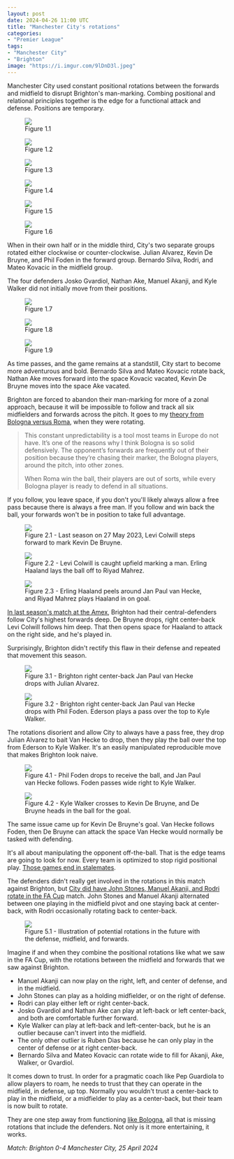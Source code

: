 ```yaml
---
layout: post
date: 2024-04-26 11:00 UTC
title: "Manchester City's rotations"
categories:
- "Premier League"
tags:
- "Manchester City"
- "Brighton"
image: "https://i.imgur.com/9lDnD3l.jpeg"
---
```


Manchester City used constant positional rotations between the forwards and midfield to disrupt Brighton's man-marking. Combing positional and relational principles together is the edge for a functional attack and defense. Positions are temporary.

<!---more--->

<figure>
    <img src="https://i.imgur.com/klcQ16i.jpeg">
    <figcaption>Figure 1.1</figcaption>
</figure> 

<figure>
    <img src="https://i.imgur.com/Sls1q6u.jpeg">
    <figcaption>Figure 1.2</figcaption>
</figure> 

<figure>
    <img src="https://i.imgur.com/3VJL34u.jpeg">
    <figcaption>Figure 1.3 </figcaption>
</figure> 

<figure>
    <img src="https://i.imgur.com/PdiMQOP.jpeg">
    <figcaption>Figure 1.4</figcaption>
</figure> 

<figure>
    <img src="https://i.imgur.com/R90oW44.jpeg">
    <figcaption>Figure 1.5</figcaption>
</figure> 

<figure>
    <img src="https://i.imgur.com/9lDnD3l.jpeg">
    <figcaption>Figure 1.6 </figcaption>
</figure> 

When in their own half or in the middle third, City's two separate groups rotated either clockwise or counter-clockwise. Julian Alvarez, Kevin De Bruyne, and Phil Foden in the forward group. Bernardo Silva, Rodri, and Mateo Kovacic in the midfield group. 

The four defenders Josko Gvardiol, Nathan Ake, Manuel Akanji, and Kyle Walker did not initially move from their positions. 

<figure>
    <img src="https://i.imgur.com/YJy2ANZ.jpeg">
    <figcaption>Figure 1.7</figcaption>
</figure> 

<figure>
    <img src="https://i.imgur.com/uX1R24u.jpeg">
    <figcaption>Figure 1.8 </figcaption>
</figure> 

<figure>
    <img src="https://i.imgur.com/RcmIYsh.jpeg">
    <figcaption>Figure 1.9 </figcaption>
</figure> 

As time passes, and the game remains at a standstill, City start to become more adventurous and bold. Bernardo Silva and Mateo Kovacic rotate back, Nathan Ake moves forward into the space Kovacic vacated, Kevin De Bruyne moves into the space Ake vacated. 

Brighton are forced to abandon their man-marking for more of a zonal approach, because it will be impossible to follow and track all six midfielders and forwards across the pitch. It goes to my [theory from Bologna versus Roma](https://tacticsjournal.com/2024/04/23/bologna-rotate-to-free-calafiori/), when they were rotating.

> This constant unpredictability is a tool most teams in Europe do not have. It’s one of the reasons why I think Bologna is so solid defensively. The opponent’s forwards are frequently out of their position because they’re chasing their marker, the Bologna players, around the pitch, into other zones.
> 
> When Roma win the ball, their players are out of sorts, while every Bologna player is ready to defend in all situations.

If you follow, you leave space, if you don't you'll likely always allow a free pass because there is always a free man. If you follow and win back the ball, your forwards won't be in position to take full advantage.

<figure>
    <img src="https://i.imgur.com/xDZkF43.jpg">
    <figcaption>Figure 2.1 - Last season on 27 May 2023, Levi Colwill steps forward to mark Kevin De Bruyne.</figcaption>
</figure> 

<figure>
    <img src="https://i.imgur.com/CHYVy8n.jpg">
    <figcaption>Figure 2.2 - Levi Colwill is caught upfield marking a man. Erling Haaland lays the ball off to Riyad Mahrez.</figcaption>
</figure> 

<figure>
    <img src="https://i.imgur.com/7hFktmI.jpg">
    <figcaption>Figure 2.3 - Erling Haaland peels around Jan Paul van Hecke, and Riyad Mahrez plays Haaland in on goal. </figcaption>
</figure> 

[In last season's match at the Amex](https://tacticsjournal.com/2023/05/27/jan-paul-van-hecke-and-levi-colwill-star-in-brighton's-counter-press/), Brighton had their central-defenders follow City's highest forwards deep. De Bruyne drops, right center-back Levi Colwill follows him deep. That then opens space for Haaland to attack on the right side, and he's played in.

Surprisingly, Brighton didn't rectify this flaw in their defense and repeated that movement this season.

<figure>
    <img src="https://i.imgur.com/lutQ8oI.jpeg">
    <figcaption>Figure 3.1 - Brighton right center-back Jan Paul van Hecke drops with Julian Alvarez.</figcaption>
</figure> 

<figure>
    <img src="https://i.imgur.com/HOpE6Nj.jpeg">
    <figcaption>Figure 3.2 - Brighton right center-back Jan Paul van Hecke drops with Phil Foden. Ederson plays a pass over the top to Kyle Walker.</figcaption>
</figure> 

The rotations disorient and allow City to always have a pass free, they drop Julian Alvarez to bait Van Hecke to drop, then they play the ball over the top from Ederson to Kyle Walker. It's an easily manipulated reproducible move that makes Brighton look naive. 

<figure>
    <img src="https://i.imgur.com/9HfinWP.jpeg">
    <figcaption>Figure 4.1 - Phil Foden drops to receive the ball, and Jan Paul van Hecke follows. Foden passes wide right to Kyle Walker.</figcaption>
</figure> 

<figure>
    <img src="https://i.imgur.com/JXNnz8g.jpeg">
    <figcaption>Figure 4.2 - Kyle Walker crosses to Kevin De Bruyne, and De Bruyne heads in the ball for the goal.</figcaption>
</figure> 

The same issue came up for Kevin De Bruyne's goal. Van Hecke follows Foden, then De Bruyne can attack the space Van Hecke would normally be tasked with defending. 

It's all about manipulating the opponent off-the-ball. That is the edge teams are going to look for now. Every team is optimized to stop rigid positional play. [Those games end in stalemates](https://tacticsjournal.com/2024/04/01/possession-without-progression/). 

The defenders didn't really get involved in the rotations in this match against Brighton, but [City did have John Stones, Manuel Akanji, and Rodri rotate in the FA Cup](https://tacticsjournal.com/2024/04/21/manchester-citys-staircase/) match. John Stones and Manuel Akanji alternated between one playing in the midfield pivot and one staying back at center-back, with Rodri occasionally rotating back to center-back.

<figure>
    <img src="https://i.imgur.com/yR1EEo8.jpeg">
    <figcaption>Figure 5.1 - Illustration of potential rotations in the future with the defense, midfield, and forwards.</figcaption>
</figure> 

Imagine if and when they combine the positional rotations like what we saw in the FA Cup, with the rotations between the midfield and forwards that we saw against Brighton. 

- Manuel Akanji can now play on the right, left, and center of defense, and in the midfield.
- John Stones can play as a holding midfielder, or on the right of defense. 
- Rodri can play either left or right center-back. 
- Josko Gvardiol and Nathan Ake can play at left-back or left center-back, and both are comfortable further forward. 
- Kyle Walker can play at left-back and left-center-back, but he is an outlier because can't invert into the midfield. 
- The only other outlier is Ruben Dias because he can only play in the center of defense or at right center-back. 
- Bernardo Silva and Mateo Kovacic can rotate wide to fill for Akanji, Ake, Walker, or Gvardiol.

It comes down to trust. In order for a pragmatic coach like Pep Guardiola to allow players to roam, he needs to trust that they can operate in the midfield, in defense, up top. Normally you wouldn't trust a center-back to play in the midfield, or a midfielder to play as a center-back, but their team is now built to rotate. 

They are one step away from functioning [like Bologna](https://tacticsjournal.com/2024/04/23/bologna-rotate-to-free-calafiori/), all that is missing rotations that include the defenders. Not only is it more entertaining, it works. 

*Match: Brighton 0-4 Manchester City, 25 April 2024*